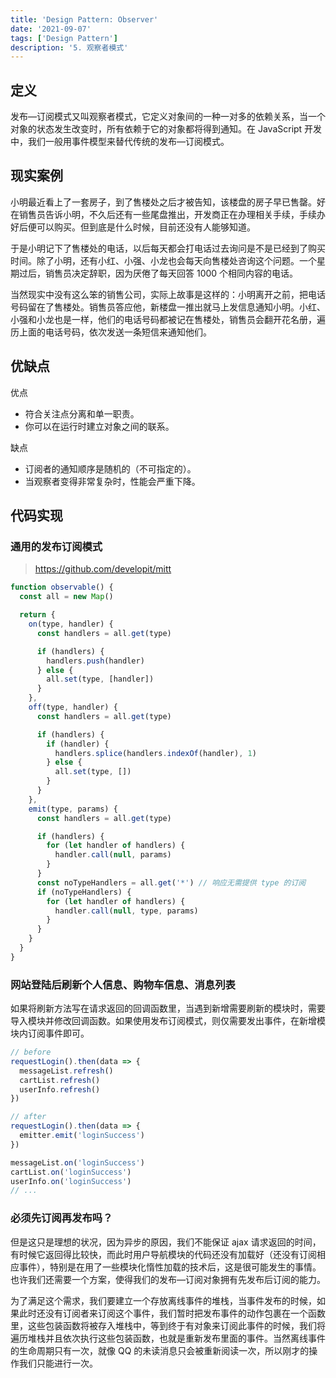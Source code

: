```yaml
---
title: 'Design Pattern: Observer'
date: '2021-09-07'
tags: ['Design Pattern']
description: '5. 观察者模式'
---
```


## 定义

发布—订阅模式又叫观察者模式，它定义对象间的一种一对多的依赖关系，当一个对象的状态发生改变时，所有依赖于它的对象都将得到通知。在 JavaScript 开发中，我们一般用事件模型来替代传统的发布—订阅模式。

## 现实案例

小明最近看上了一套房子，到了售楼处之后才被告知，该楼盘的房子早已售罄。好在销售员告诉小明，不久后还有一些尾盘推出，开发商正在办理相关手续，手续办好后便可以购买。但到底是什么时候，目前还没有人能够知道。

于是小明记下了售楼处的电话，以后每天都会打电话过去询问是不是已经到了购买时间。除了小明，还有小红、小强、小龙也会每天向售楼处咨询这个问题。一个星期过后，销售员决定辞职，因为厌倦了每天回答 1000 个相同内容的电话。

当然现实中没有这么笨的销售公司，实际上故事是这样的：小明离开之前，把电话号码留在了售楼处。销售员答应他，新楼盘一推出就马上发信息通知小明。小红、小强和小龙也是一样，他们的电话号码都被记在售楼处，销售员会翻开花名册，遍历上面的电话号码，依次发送一条短信来通知他们。

## 优缺点

优点

- 符合关注点分离和单一职责。
- 你可以在运行时建立对象之间的联系。

缺点

- 订阅者的通知顺序是随机的（不可指定的）。
- 当观察者变得非常复杂时，性能会严重下降。

## 代码实现

### 通用的发布订阅模式

> https://github.com/developit/mitt

```js
function observable() {
  const all = new Map()

  return {
    on(type, handler) {
      const handlers = all.get(type)

      if (handlers) {
        handlers.push(handler)
      } else {
        all.set(type, [handler])
      }
    },
    off(type, handler) {
      const handlers = all.get(type)

      if (handlers) {
        if (handler) {
          handlers.splice(handlers.indexOf(handler), 1)
        } else {
          all.set(type, [])
        }
      }
    },
    emit(type, params) {
      const handlers = all.get(type)

      if (handlers) {
        for (let handler of handlers) {
          handler.call(null, params)
        }
      }
      const noTypeHandlers = all.get('*') // 响应无需提供 type 的订阅
      if (noTypeHandlers) {
        for (let handler of handlers) {
          handler.call(null, type, params)
        }
      }
    }
  }
}
```

### 网站登陆后刷新个人信息、购物车信息、消息列表

如果将刷新方法写在请求返回的回调函数里，当遇到新增需要刷新的模块时，需要导入模块并修改回调函数。如果使用发布订阅模式，则仅需要发出事件，在新增模块内订阅事件即可。

```js
// before
requestLogin().then(data => {
  messageList.refresh()
  cartList.refresh()
  userInfo.refresh()
})

// after
requestLogin().then(data => {
  emitter.emit('loginSuccess')
})

messageList.on('loginSuccess')
cartList.on('loginSuccess')
userInfo.on('loginSuccess')
// ...
```

### 必须先订阅再发布吗？

但是这只是理想的状况，因为异步的原因，我们不能保证 ajax 请求返回的时间，有时候它返回得比较快，而此时用户导航模块的代码还没有加载好（还没有订阅相应事件），特别是在用了一些模块化惰性加载的技术后，这是很可能发生的事情。也许我们还需要一个方案，使得我们的发布—订阅对象拥有先发布后订阅的能力。

为了满足这个需求，我们要建立一个存放离线事件的堆栈，当事件发布的时候，如果此时还没有订阅者来订阅这个事件，我们暂时把发布事件的动作包裹在一个函数里，这些包装函数将被存入堆栈中，等到终于有对象来订阅此事件的时候，我们将遍历堆栈并且依次执行这些包装函数，也就是重新发布里面的事件。当然离线事件的生命周期只有一次，就像 QQ 的未读消息只会被重新阅读一次，所以刚才的操作我们只能进行一次。
